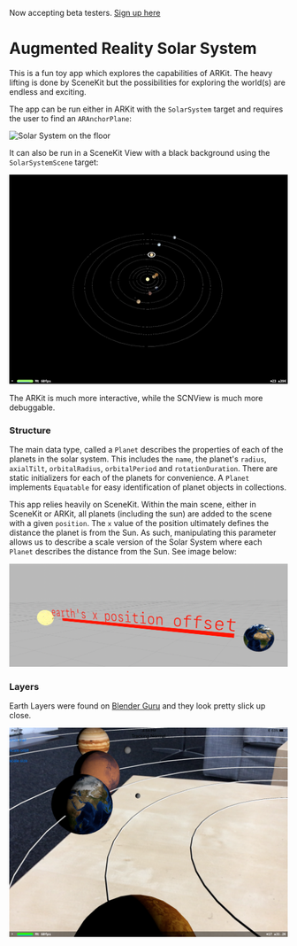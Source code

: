 Now accepting beta testers. [Sign up here](https://augmentedsolarsystem.herokuapp.com) 

# Augmented Reality Solar System


This is a fun toy app which explores the capabilities of ARKit. The heavy lifting is done by SceneKit but the possibilities for exploring the world(s) are endless and exciting.

The app can be run either in ARKit with the `SolarSystem` target and requires the user to find an `ARAnchorPlane`:

![Solar System on the floor](OnFloor.png)

 It can also be run in a SceneKit View with a black background using the `SolarSystemScene` target:

![Solar System on a SCNView](SceneKit.png)

The ARKit is much more interactive, while the SCNView is much more debuggable.

### Structure

The main data type, called a `Planet` describes the properties of each of the planets in the solar system. This includes the `name`, the planet's `radius`, `axialTilt`, `orbitalRadius`, `orbitalPeriod` and `rotationDuration`. There are static initializers for each of the planets for convenience. A `Planet` implements `Equatable` for easy identification of planet objects in collections.

This app relies heavily on SceneKit. Within the main scene, either in SceneKit or ARKit, all planets (including the sun) are added to the scene with a given `position`. The `x` value of the position ultimately defines the distance the planet is from the Sun. As such, manipulating this parameter allows us to describe a scale version of the Solar System where each `Planet` describes the distance from the Sun. See image below:

![](EarthOffset.png)



### Layers

Earth Layers were found on [Blender Guru](https://www.blenderguru.com/tutorials/create-a-realistic-earth) and they look pretty slick up close.

![Up Close](UpClose.png)

